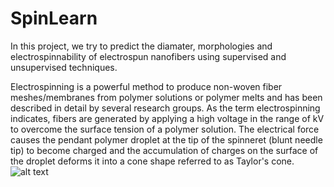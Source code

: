 # SpinLearn

In this project, we try to predict the diamater, morphologies and electrospinnability of electrospun nanofibers using supervised and unsupervised techniques.

Electrospinning is a powerful method to produce non-woven fiber meshes/membranes from polymer solutions or polymer melts and has been described in detail by several research groups. As the term electrospinning indicates, fibers are generated by applying a high voltage in the range of kV to overcome the surface tension of a polymer solution. The electrical force causes the pendant polymer droplet at the tip of the spinneret (blunt needle tip) to become charged and the accumulation of charges on the surface of the droplet deforms it into a cone shape referred to as Taylor's cone. 
![alt text](https://github.com/jeanschoeller/SpinLearn/lob/images/image.jpg?raw=true)
